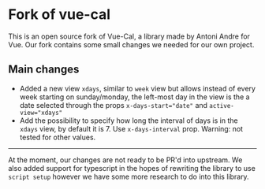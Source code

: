 # Fork of vue-cal

This is an open source fork of Vue-Cal, a library made by Antoni Andre for Vue. Our fork contains some small changes we needed for our own project.

## Main changes

- Added a new view `xdays`, similar to `week` view but allows instead of every week starting on sunday/monday, the left-most day in the view is the a date selected through the props `x-days-start="date"` and `active-view="xdays"`
- Add the possibility to specify how long the interval of days is in the `xdays` view, by default it is 7. Use `x-days-interval` prop. Warning: not tested for other values.

---

At the moment, our changes are not ready to be PR'd into upstream. We also added support for typescript in the hopes of rewriting the library to use `script setup` however we have some more research to do into this library.